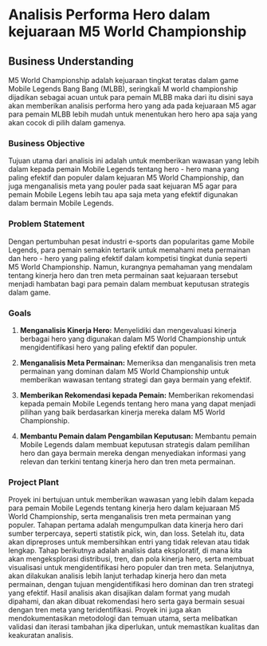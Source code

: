 # Analisis Performa Hero dalam kejuaraan M5 World Championship

## Business Understanding
M5 World Championship adalah kejuaraan tingkat teratas dalam game Mobile Legends Bang Bang (MLBB), seringkali M world championship dijadikan sebagai acuan untuk para pemain MLBB maka dari itu disini saya akan memberikan analisis performa hero yang ada pada kejuaraan M5 agar para pemain MLBB lebih mudah untuk menentukan hero hero apa saja yang akan cocok di pilih dalam gamenya.

### Business Objective
Tujuan utama dari analisis ini adalah untuk memberikan wawasan yang lebih dalam kepada pemain Mobile Legends tentang hero - hero mana yang paling efektif dan populer dalam kejuaran M5 World Championship, dan juga menganalisis meta yang pouler pada saat kejuaran M5 agar para pemain Mobile Legens lebih tau apa saja meta yang efektif digunakan dalam bermain Mobile Legends.

### Problem Statement
Dengan pertumbuhan pesat industri e-sports dan popularitas game Mobile Legends, para pemain semakin tertarik untuk memahami meta permainan dan hero - hero yang paling efektif dalam kompetisi tingkat dunia seperti M5 World Championship. Namun, kurangnya pemahaman yang mendalam tentang kinerja hero dan tren meta permainan saat kejuaraan tersebut menjadi hambatan bagi para pemain dalam membuat keputusan strategis dalam game.

### Goals
1. **Menganalisis Kinerja Hero:** Menyelidiki dan mengevaluasi kinerja berbagai hero yang digunakan dalam M5 World Championship untuk mengidentifikasi hero yang paling efektif dan populer.

2. **Menganalisis Meta Permainan:** Memeriksa dan menganalisis tren meta permainan yang dominan dalam M5 World Championship untuk memberikan wawasan tentang strategi dan gaya bermain yang efektif.

3. **Memberikan Rekomendasi kepada Pemain:** Memberikan rekomendasi kepada pemain Mobile Legends tentang hero mana yang dapat menjadi pilihan yang baik berdasarkan kinerja mereka dalam M5 World Championship.

4. **Membantu Pemain dalam Pengambilan Keputusan:** Membantu pemain Mobile Legends dalam membuat keputusan strategis dalam pemilihan hero dan gaya bermain mereka dengan menyediakan informasi yang relevan dan terkini tentang kinerja hero dan tren meta permainan.

### Project Plant
Proyek ini bertujuan untuk memberikan wawasan yang lebih dalam kepada para pemain Mobile Legends tentang kinerja hero dalam kejuaraan M5 World Championship, serta menganalisis tren meta permainan yang populer. Tahapan pertama adalah mengumpulkan data kinerja hero dari sumber terpercaya, seperti statistik pick, win, dan loss. Setelah itu, data akan dipreproses untuk membersihkan entri yang tidak relevan atau tidak lengkap. Tahap berikutnya adalah analisis data eksploratif, di mana kita akan mengeksplorasi distribusi, tren, dan pola kinerja hero, serta membuat visualisasi untuk mengidentifikasi hero populer dan tren meta. Selanjutnya, akan dilakukan analisis lebih lanjut terhadap kinerja hero dan meta permainan, dengan tujuan mengidentifikasi hero dominan dan tren strategi yang efektif. Hasil analisis akan disajikan dalam format yang mudah dipahami, dan akan dibuat rekomendasi hero serta gaya bermain sesuai dengan tren meta yang teridentifikasi. Proyek ini juga akan mendokumentasikan metodologi dan temuan utama, serta melibatkan validasi dan iterasi tambahan jika diperlukan, untuk memastikan kualitas dan keakuratan analisis.

